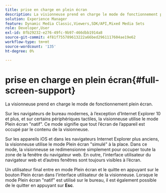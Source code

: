```yaml
---
title: prise en charge en plein écran
description: La visionneuse prend en charge le mode de fonctionnement plein écran.
solution: Experience Manager
feature: Dynamic Media Classic,Viewers,SDK/API,Mixed Media Sets
role: Developer,User
exl-id: 8fb29232-e276-49fc-9b97-466dbb1914a8
source-git-commit: 4f81f755789613222a66bed2961117604ae19e62
workflow-type: tm+mt
source-wordcount: '135'
ht-degree: 0%

---
```


# prise en charge en plein écran{#full-screen-support}

La visionneuse prend en charge le mode de fonctionnement plein écran.

Sur les navigateurs de bureau modernes, à l’exception d’Internet Explorer 10 et plus, et sur certains périphériques tactiles, la visionneuse utilise le mode Plein écran &quot;natif&quot;. Ce mode signifie que tout l’écran de l’appareil est occupé par le contenu de la visionneuse.

Sur les appareils iOS et dans les navigateurs Internet Explorer plus anciens, la visionneuse utilise le mode Plein écran &quot;simulé&quot; à la place. Dans ce mode, la visionneuse se redimensionne simplement pour occuper toute la zone de la fenêtre du navigateur web. En outre, l’interface utilisateur du navigateur web et d’autres fenêtres sont toujours visibles à l’écran.

Un utilisateur final entre en mode Plein écran et le quitte en appuyant sur le bouton Plein écran dans l’interface utilisateur de la visionneuse. Lorsque le mode Plein écran &quot;natif&quot; est utilisé sur le bureau, il est également possible de le quitter en appuyant sur **Esc**.
